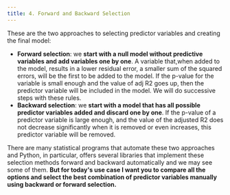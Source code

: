 ```yaml
---
title: 4. Forward and Backward Selection
---
```


These are the two approaches to selecting predictor variables and creating the final model:

- **Forward selection**: we **start with a null model without predictive variables and add variables one by one**. A variable that,when added to the model, results in a lower residual error, a smaller sum of the squared errors, will be the first to be added to the model. If the p-value for the variable is small enough and the value of adj R2 goes up, then the predictor variable will be included in the model. We will do successive steps with these rules.
- **Backward selection**: we **start with a model that has all possible predictor variables added and discard one by one**. If the p-value of a predictor variable is large enough, and the value of the adjusted R2 does not decrease significantly when it is removed or even increases, this predictor variable will be removed.

There are many statistical programs that automate these two approaches and Python, in particular, offers several libraries that implement these selection methods forward and backward automatically and we may see some of them. **But for today's use case I want you to compare all the options and select the best combination of predictor variables manually using backward or forward selection.**